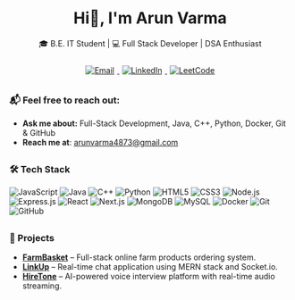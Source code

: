 <!-- Title Section -->
<h1 align="center">Hi👋, I'm Arun Varma</h1>

<p align="center">
  🎓 B.E. IT Student | 💻 Full Stack Developer | DSA Enthusiast
</p>

<p align="center" style="margin: 20px 0;">
  <a href="mailto:arunvarma4873@gmail.com" target="_blank">
    <img src="https://img.shields.io/badge/Email-D14836?style=for-the-badge&logo=gmail&logoColor=white" alt="Email" style="transition: transform 0.3s; margin: 5px;" onmouseover="this.style.transform='scale(1.1)';" onmouseout="this.style.transform='scale(1)';"/>
  </a>
  <a href="https://www.linkedin.com/in/arun-varma78/" target="_blank">
    <img src="https://img.shields.io/badge/LinkedIn-0077B5?style=for-the-badge&logo=linkedin&logoColor=white" alt="LinkedIn" style="transition: transform 0.3s; margin: 5px;" onmouseover="this.style.transform='scale(1.1)';" onmouseout="this.style.transform='scale(1)';"/>
  </a>
  <a href="https://leetcode.com/u/Arun_Varma/" target="_blank">
    <img src="https://img.shields.io/badge/LeetCode-FFA116?style=for-the-badge&logo=leetcode&logoColor=white" alt="LeetCode" style="transition: transform 0.3s; margin: 5px;" onmouseover="this.style.transform='scale(1.1)';" onmouseout="this.style.transform='scale(1)';"/>
  </a>
</p>

<h2>
    
### 📬 Feel free to reach out:  
-  **Ask me about:** Full-Stack Development, Java, C++, Python, Docker, Git & GitHub
-  **Reach me at**: [arunvarma4873@gmail.com](mailto:arunvamra4873@gmail.com)

<h2>


### 🛠️ Tech Stack

![JavaScript](https://img.shields.io/badge/javascript-%23323330.svg?style=for-the-badge&logo=javascript&logoColor=%23F7DF1E)
![Java](https://img.shields.io/badge/java-%23ED8B00.svg?style=for-the-badge&logo=openjdk&logoColor=white)
![C++](https://img.shields.io/badge/c++-00599C.svg?style=for-the-badge&logo=c%2B%2B&logoColor=white)
![Python](https://img.shields.io/badge/python-3670A0?style=for-the-badge&logo=python&logoColor=ffdd54)
![HTML5](https://img.shields.io/badge/html5-%23E34F26.svg?style=for-the-badge&logo=html5&logoColor=white)
![CSS3](https://img.shields.io/badge/css3-%231572B6.svg?style=for-the-badge&logo=css3&logoColor=white)
![Node.js](https://img.shields.io/badge/node.js-339933?style=for-the-badge&logo=nodedotjs&logoColor=white)
![Express.js](https://img.shields.io/badge/express.js-%23404d59.svg?style=for-the-badge&logo=express&logoColor=white)
![React](https://img.shields.io/badge/react-%2320232a.svg?style=for-the-badge&logo=react&logoColor=%2361DAFB)
![Next.js](https://img.shields.io/badge/next.js-000000?style=for-the-badge&logo=next.js&logoColor=white)
![MongoDB](https://img.shields.io/badge/mongodb-47A248.svg?style=for-the-badge&logo=mongodb&logoColor=white)
![MySQL](https://img.shields.io/badge/mysql-4479A1.svg?style=for-the-badge&logo=mysql&logoColor=white)
![Docker](https://img.shields.io/badge/docker-2496ED.svg?style=for-the-badge&logo=docker&logoColor=white)
![Git](https://img.shields.io/badge/git-F05032.svg?style=for-the-badge&logo=git&logoColor=white)
![GitHub](https://img.shields.io/badge/github-%23121011.svg?style=for-the-badge&logo=github&logoColor=white)

<h2>

### 🚀 Projects

- **[FarmBasket](https://github.com/ArunVarma78/FarmBasket)** – Full-stack online farm products ordering system.  
- **[LinkUp](https://github.com/ArunVarma78/LinkUp)** – Real-time chat application using MERN stack and Socket.io.  
- **[HireTone](https://github.com/ArunVarma78/HireTone)** – AI-powered voice interview platform with real-time audio streaming.  
